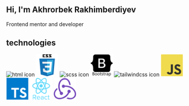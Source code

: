 <h2>Hi, I'm Akhrorbek Rakhimberdiyev</h2>
<p>Frontend mentor and developer</p>

<h2>technologies</h2>
<div style={{display: "flex"; gap: "40px"}}>
  <img src="https://github.com/Akhrorbek1998/Akhrorbek1998/assets/124816017/cdc177d5-8830-4c26-abdc-eb0ba3aeb0a9" alt="html icon" width="60" />
  <img src="https://raw.githubusercontent.com/devicons/devicon/master/icons/css3/css3-original-wordmark.svg" alt="css icon" width="60" />
  <img src="https://github.com/Akhrorbek1998/Akhrorbek1998/assets/124816017/23a990ce-1425-4271-819f-a97b2fd4c806" alt="scss icon" width="60" />
  <img src="https://raw.githubusercontent.com/devicons/devicon/master/icons/bootstrap/bootstrap-plain-wordmark.svg" alt"bootstrap icon" width="60" />
  <img src="https://www.vectorlogo.zone/logos/tailwindcss/tailwindcss-icon.svg" alt="tailwindcss icon" width="60" />
  <img src="https://raw.githubusercontent.com/devicons/devicon/master/icons/javascript/javascript-original.svg" alt="javascript icon" width="60" />
  <img src="https://raw.githubusercontent.com/devicons/devicon/master/icons/typescript/typescript-original.svg" alt="typescript icon" width="60" />
  <img src="https://raw.githubusercontent.com/devicons/devicon/master/icons/react/react-original-wordmark.svg" alt="react icon" width="60" />
  <img src="https://raw.githubusercontent.com/devicons/devicon/master/icons/redux/redux-original.svg" alt="redux icon" width="60" />
</div>

